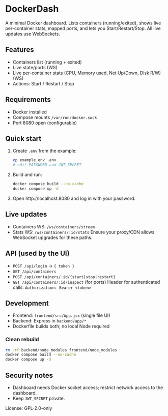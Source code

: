 # DockerDash

A minimal Docker dashboard. Lists containers (running/exited), shows live per-container stats, mapped ports, and lets you Start/Restart/Stop. All live updates use WebSockets.

## Features
- Containers list (running + exited)
- Live state/ports (WS)
- Live per-container stats (CPU, Memory used, Net Up/Down, Disk R/W) (WS)
- Actions: Start / Restart / Stop

## Requirements
- Docker installed
- Compose mounts `/var/run/docker.sock`
- Port 8080 open (configurable)

## Quick start
1. Create `.env` from the example:
   ```bash
   cp example.env .env
   # edit PASSWORD and JWT_SECRET
   ```
2. Build and run:
   ```bash
   docker compose build --no-cache
   docker compose up -d
   ```
3. Open http://localhost:8080 and log in with your password.

## Live updates
- Containers WS: `/ws/containers/stream`
- Stats WS: `/ws/containers/:id/stats`
Ensure your proxy/CDN allows WebSocket upgrades for these paths.

## API (used by the UI)
- `POST /api/login` → `{ token }`
- `GET /api/containers`
- `POST /api/containers/:id/{start|stop|restart}`
- `GET /api/containers/:id/inspect` (for ports)
Header for authenticated calls: `Authorization: Bearer <token>`

## Development
- Frontend: `frontend/src/App.jsx` (single file UI)
- Backend: Express in `backend/app/*`
- Dockerfile builds both; no local Node required

### Clean rebuild
```bash
rm -rf backend/node_modules frontend/node_modules
docker compose build --no-cache
docker compose up -d
```

## Security notes
- Dashboard needs Docker socket access; restrict network access to the dashboard.
- Keep `JWT_SECRET` private.

License: GPL-2.0-only
